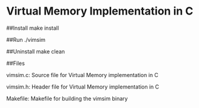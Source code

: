 # Virtual Memory Implementation in C
##Install
make install

##Run
./vimsim

##Uninstall
make clean

##Files
<p>vimsim.c:    Source file for Virtual Memory implementation in C</p>
<p>vimsim.h:    Header file for Virtual Memory implementation in C</p>
<p>Makefile: Makefile for building the vimsim binary</p>
